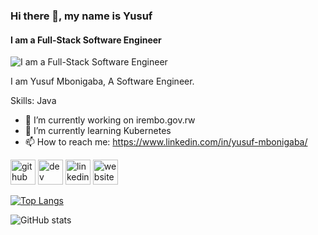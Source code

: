 ### Hi there 👋, my name is Yusuf
#### I am a Full-Stack Software Engineer
![I am a Full-Stack Software Engineer](https://lh3.googleusercontent.com/83KsIJxptzzlQ31Pg3OwsqW5q_GzPzSP28ahms7ZkQes9qYGF3swDdG7iKLVYSt9MDI0-KUSc4_31KVYDGw5AEBDF93xB60KUycTu0igQE2s-ufG3zJuXKbM3qq2mVdBmLqGHaON45la-V4SuRksT6Uc0Fje327fbYGQ2LH9II90Nsord31bPwLydQeXFPRrNNsW6CKya0DKfWWyyqf65lT95ODF99URXp7URSZM944c6cSSORes-Jrqbq6nf5p4x4_lPUSrFZz8REDpDFQ6UXitvkMvIxyhDZR0DYn6mLdF1BsorbJjAx3VzOOmjcrtx3YiNbrt6XvTl2k0HLEG8B8jn1bXZPPA1XEMjbE-i8Jb3emPp0T88YSSg9pYDOx_Irsyj0QkS0JjhJtcvQ7LtQF00MhC8MYiOiJS9AcE2GRJgT-ZI4L42F7aOwDGP25RAz5ueRJbhfQI56sZC2hyttoLfue6ed46sqnWvRQGD2wDYL1Yx73nCov656m5nsnR-hLvVrErKUrqs6yW3EQk2aSI2Ce7qPIuKr-9pYKflz75SgHpuD0bSusXLtnKaLDkDOfabHbYrYFzhvFfU84MWs3Fc9_Y0QpWZD_xpZZJfnvuzUVyXwdZ8PqfCB8aezgQvEPv67eLJAuDfA5q6X_cFGmtC8uZ3b5o-A_bCJzJgJllaWQe2tXhBwsRR-qTTwbRTWB5EJMUfHX2WHPQzKM_pyftfifpml6vxRQE6C1Ef-CN5_dwo14j3jkhBk8MUsh7Mk4FsDTRVnjPtw7NrOL8EP1PLwReVUSfLXII_JCqGrOtzbBTpsJ31I9gvPBV9c0sTwUm9yg_ae7HeGc972H-A3gToAac554LWLajYMTYVbQSoxLp8YxN37tvt4kkoARxnlAdNSejL4TKrHMYryE_VahH4iePZJlVZtoSXIBpgnOEGCAD8VtN9cbNDrJ8R5TJL4VbXjUYudr9UpkY2mU=w1920-h876-no?authuser=1)

I am Yusuf Mbonigaba, A Software Engineer.

Skills: Java

- 🔭 I’m currently working on irembo.gov.rw 
- 🌱 I’m currently learning Kubernetes 
- 📫 How to reach me: https://www.linkedin.com/in/yusuf-mbonigaba/ 


[<img src='https://cdn.jsdelivr.net/npm/simple-icons@3.0.1/icons/github.svg' alt='github' height='40'>](https://github.com/@mbonigabay)  [<img src='https://cdn.jsdelivr.net/npm/simple-icons@3.0.1/icons/dev-dot-to.svg' alt='dev' height='40'>](https://dev.to/@mbonigabay)  [<img src='https://cdn.jsdelivr.net/npm/simple-icons@3.0.1/icons/linkedin.svg' alt='linkedin' height='40'>](https://www.linkedin.com/in/https://www.linkedin.com/in/yusuf-mbonigaba//)  [<img src='https://cdn.jsdelivr.net/npm/simple-icons@3.0.1/icons/icloud.svg' alt='website' height='40'>](https://mbonigabayusuf.netlify.app/)  

[![Top Langs](https://github-readme-stats.vercel.app/api/top-langs/?username=@mbonigabay)](https://github.com/anuraghazra/github-readme-stats)

![GitHub stats](https://github-readme-stats.vercel.app/api?username=@mbonigabay&show_icons=true)  

